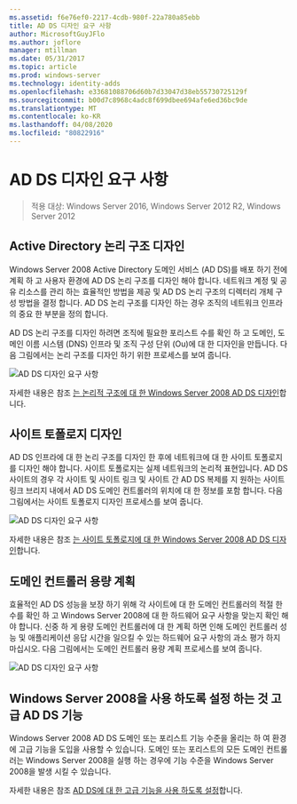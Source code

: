 ```yaml
---
ms.assetid: f6e76ef0-2217-4cdb-980f-22a780a85ebb
title: AD DS 디자인 요구 사항
author: MicrosoftGuyJFlo
ms.author: joflore
manager: mtillman
ms.date: 05/31/2017
ms.topic: article
ms.prod: windows-server
ms.technology: identity-adds
ms.openlocfilehash: e33681088706d60b7d33047d38eb55730725129f
ms.sourcegitcommit: b00d7c8968c4adc8f699dbee694afe6ed36bc9de
ms.translationtype: MT
ms.contentlocale: ko-KR
ms.lasthandoff: 04/08/2020
ms.locfileid: "80822916"
---
```

# <a name="ad-ds-design-requirements"></a>AD DS 디자인 요구 사항

>적용 대상: Windows Server 2016, Windows Server 2012 R2, Windows Server 2012

  
## <a name="designing-the-active-directory-logical-structure"></a>Active Directory 논리 구조 디자인  
Windows Server 2008 Active Directory 도메인 서비스 (AD DS)를 배포 하기 전에 계획 하 고 사용자 환경에 AD DS 논리 구조를 디자인 해야 합니다. 네트워크 계정 및 공유 리소스를 관리 하는 효율적인 방법을 제공 및 AD DS 논리 구조의 디렉터리 개체 구성 방법을 결정 합니다. AD DS 논리 구조를 디자인 하는 경우 조직의 네트워크 인프라의 중요 한 부분을 정의 합니다.  
  
AD DS 논리 구조를 디자인 하려면 조직에 필요한 포리스트 수를 확인 하 고 도메인, 도메인 이름 시스템 (DNS) 인프라 및 조직 구성 단위 (Ou)에 대 한 디자인을 만듭니다. 다음 그림에서는 논리 구조를 디자인 하기 위한 프로세스를 보여 줍니다.  
  
![AD DS 디자인 요구 사항](media/AD-DS-Design-Requirements/d5cebae6-a752-4063-a98f-473799c251bd.gif)  
  
자세한 내용은 참조 [는 논리적 구조에 대 한 Windows Server 2008 AD DS 디자인](Designing-the-Logical-Structure.md)합니다.  
  
## <a name="designing-the-site-topology"></a>사이트 토폴로지 디자인  
AD DS 인프라에 대 한 논리 구조를 디자인 한 후에 네트워크에 대 한 사이트 토폴로지를 디자인 해야 합니다. 사이트 토폴로지는 실제 네트워크의 논리적 표현입니다. AD DS 사이트의 경우 각 사이트 및 사이트 링크 및 사이트 간 AD DS 복제를 지 원하는 사이트 링크 브리지 내에서 AD DS 도메인 컨트롤러의 위치에 대 한 정보를 포함 합니다. 다음 그림에서는 사이트 토폴로지 디자인 프로세스를 보여 줍니다.  
  
![AD DS 디자인 요구 사항](media/AD-DS-Design-Requirements/d34d43c0-437f-47cb-9b64-09c0f9ce6479.gif)  
  
자세한 내용은 참조 [는 사이트 토폴로지에 대 한 Windows Server 2008 AD DS 디자인](Designing-the-Site-Topology.md)합니다.  
  
## <a name="planning-domain-controller-capacity"></a>도메인 컨트롤러 용량 계획  
효율적인 AD DS 성능을 보장 하기 위해 각 사이트에 대 한 도메인 컨트롤러의 적절 한 수를 확인 하 고 Windows Server 2008에 대 한 하드웨어 요구 사항을 맞는지 확인 해야 합니다. 신중 하 게 용량 도메인 컨트롤러에 대 한 계획 하면 인해 도메인 컨트롤러 성능 및 애플리케이션 응답 시간을 일으킬 수 있는 하드웨어 요구 사항의 과소 평가 하지 마십시오. 다음 그림에서는 도메인 컨트롤러 용량 계획 프로세스를 보여 줍니다.  
  
![AD DS 디자인 요구 사항](media/AD-DS-Design-Requirements/fff6ef22-5c7b-4478-ad76-42b296dcf769.gif)  
  
## <a name="enabling-windows-server-2008-advanced-ad-ds-features"></a>Windows Server 2008을 사용 하도록 설정 하는 것 고급 AD DS 기능  
Windows Server 2008 AD DS 도메인 또는 포리스트 기능 수준을 올리는 하 여 환경에 고급 기능을 도입을 사용할 수 있습니다. 도메인 또는 포리스트의 모든 도메인 컨트롤러는 Windows Server 2008을 실행 하는 경우에 기능 수준을 Windows Server 2008을 발생 시킬 수 있습니다.  
  
자세한 내용은 참조 [AD DS에 대 한 고급 기능을 사용 하도록 설정](../../ad-ds/plan/Enabling-Advanced-Features-for-AD-DS.md)합니다.  
  



